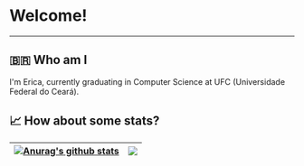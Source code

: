 #  Welcome!
---
## 🇧🇷 Who am I
I'm Erica, currently graduating in Computer Science at UFC (Universidade Federal do Ceará).

## 📈 How about some stats?

| <a href="https://github.com/erymustdie/github-readme-stats"><img align="center" src="https://github-readme-stats.vercel.app/api?username=erymustdie&count_private=true&theme=radical" alt="Anurag's github stats" /></a> | <a href="https://github.com/erymustdie/github-readme-stats"><img align="center" src="https://github-readme-stats.vercel.app/api/top-langs/?username=erymustdie&langs_count=5&hide=jupyter%20notebook&theme=radical" /></a> | 
| ------------- | ------------- |

